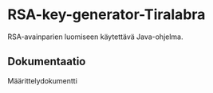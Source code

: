 # RSA-key-generator-Tiralabra

RSA-avainparien luomiseen käytettävä Java-ohjelma.

## Dokumentaatio
Määrittelydokumentti
